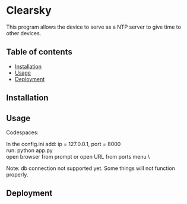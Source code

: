 # Clearsky

This program allows the device to serve as a NTP server to give time to other devices.

## Table of contents

- [Installation](#installation)
- [Usage](#usage)
- [Deployment](#deployment)

## Installation

## Usage
Codespaces:

In the config.ini add: ip = 127.0.0.1, port = 8000 \
run: python app.py \
open browser from prompt or open URL from ports menu \

Note: db connection not supported yet. Some things will not function properly.

## Deployment